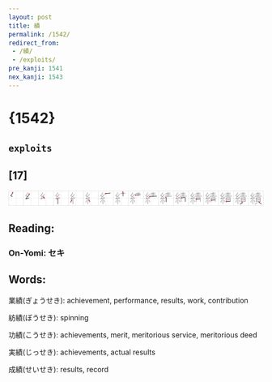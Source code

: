 ```yaml
---
layout: post
title: 績
permalink: /1542/
redirect_from:
 - /績/
 - /exploits/
pre_kanji: 1541
nex_kanji: 1543
---
```


# {1542}

## `exploits`

## [17]

<div class="stroke"><img src="../images/E7B8BE.png" /></div>

## Reading:

### On-Yomi: セキ

## Words:

業績(ぎょうせき): achievement, performance, results, work, contribution

紡績(ぼうせき): spinning

功績(こうせき): achievements, merit, meritorious service, meritorious deed

実績(じっせき): achievements, actual results

成績(せいせき): results, record
